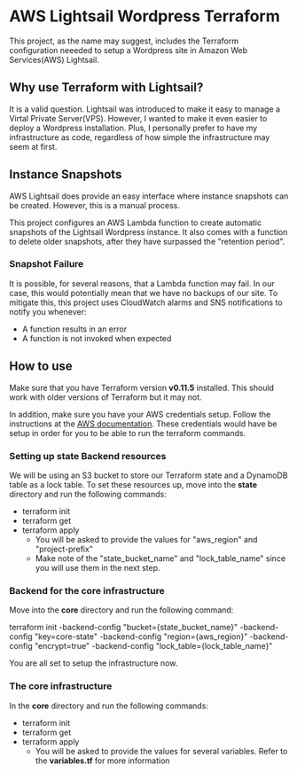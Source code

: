 # AWS Lightsail Wordpress Terraform

This project, as the name may suggest, includes the Terraform configuration neeeded to setup a Wordpress site in Amazon Web Services(AWS) Lightsail.

## Why use Terraform with Lightsail?

It is a valid question. Lightsail was introduced to make it easy to manage a Virtal Private Server(VPS). However, I wanted to make it even easier to deploy a Wordpress installation. Plus, I personally prefer to have my infrastructure as code, regardless of how simple the infrastructure may seem at first.

## Instance Snapshots

AWS Lightsail does provide an easy interface where instance snapshots can be created. However, this is a manual process.

This project configures an AWS Lambda function to create automatic snapshots of the Lightsail Wordpress instance. It also comes with a function to delete older snapshots, after they have surpassed the "retention period".

### Snapshot Failure

It is possible, for several reasons, that a Lambda function may fail. In our case, this would potentially mean that we have no backups of our site. To mitigate this, this project uses CloudWatch alarms and SNS notifications to notify you whenever:

- A function results in an error
- A function is not invoked when expected

## How to use

Make sure that you have Terraform version **v0.11.5** installed. This should work with older versions of Terraform but it may not.

In addition, make sure you have your AWS credentials setup. Follow the instructions at the [AWS documentation](https://docs.aws.amazon.com/general/latest/gr/aws-sec-cred-types.html). These credentials would have be setup in order for you to be able to run the terraform commands.

### Setting up state Backend resources

We will be using an S3 bucket to store our Terraform state and a DynamoDB table as a lock table. To set these resources up, move into the **state** directory and run the following commands:

- terraform init
- terraform get
- terraform apply
  - You will be asked to provide the values for "aws_region" and "project-prefix"
  - Make note of the "state_bucket_name" and "lock_table_name" since you will use them in the next step.

### Backend for the core infrastructure

Move into the **core** directory and run the following command:

terraform init -backend-config "bucket={state_bucket_name}" -backend-config "key=core-state" -backend-config "region={aws_region}" -backend-config "encrypt=true" -backend-config "lock_table={lock_table_name}"

You are all set to setup the infrastructure now.

### The core infrastructure

In the **core** directory and run the following commands:

- terraform init
- terraform get
- terraform apply
  - You will be asked to provide the values for several variables. Refer to the **variables.tf** for more information
